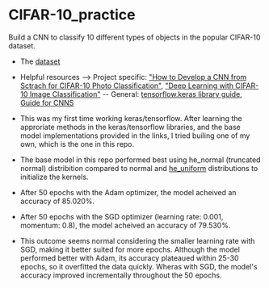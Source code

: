 # CIFAR-10_practice
Build a CNN to classify 10 different types of objects in the popular CIFAR-10 dataset.
- The [dataset](https://www.cs.toronto.edu/~kriz/cifar.html)
- Helpful resources –> Project specific:   ["How to Develop a CNN from Sctrach for CIFAR-10 Photo Classification"](https://machinelearningmastery.com/how-to-develop-a-cnn-from-scratch-for-cifar-10-photo-classification/), ["Deep Learning with CIFAR-10 Image Classification"](https://towardsdatascience.com/deep-learning-with-cifar-10-image-classification-64ab92110d79) -- General: [tensorflow.keras library guide](https://www.tensorflow.org/api_docs/python/tf/keras), [Guide for CNNS](https://towardsdatascience.com/the-most-intuitive-and-easiest-guide-for-convolutional-neural-network-3607be47480)

- This was my first time working keras/tensorflow. After learning the approriate methods in the keras/tensorflow libraries, and the base model implementations provided in the links, I tried builing one of my own, which is the one in this repo. 
- The base model in this repo performed best using he_normal (truncated normal) distribition compared to normal and [he_uniform](https://www.tensorflow.org/api_docs/python/tf/keras/initializers/HeUniform) distributions to initialize the kernels.
- After 50 epochs with the Adam optimizer, the model acheived an accuracy of 85.020%.
- After 50 epochs with the SGD optimizer (learning rate: 0.001, momentum: 0.8), the model acheived an accuracy of 79.530%.
- This outcome seems normal considering the smaller learning rate with SGD, making it better suited for more epochs. Although the model performed better with Adam, its accuracy plateaued within 25-30 epochs, so it overfitted the data quickly. Wheras with SGD, the model's accuracy improved incrementally throughout the 50 epochs.
